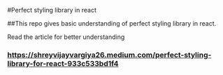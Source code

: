 #Perfect styling library in react

##This repo gives basic understanding of perfect styling library in react.

Read the article for better understanding 
### https://shreyvijayvargiya26.medium.com/perfect-styling-library-for-react-933c533bd1f4
